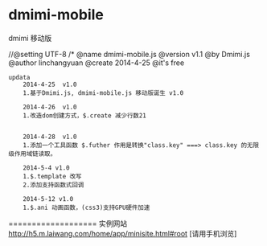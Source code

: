 dmimi-mobile
============

dmimi 移动版

//@setting UTF-8
/*
    @name dmimi-mobile.js 
    @version v1.1
    @by Dmimi.js
    @author linchangyuan 
    @create 2014-4-25
    @it's free
    
    
    updata
        2014-4-25  v1.0
        1.基于Dmimi.js, dmimi-mobile.js 移动版诞生 v1.0
        
        2014-4-26  v1.0
        1.改造dom创建方式，$.create 减少行数21


        2014-4-28  v1.0
        1.添加一个工具函数 $.futher 作用是转换"class.key" ===> class.key 的无限级作用域链读取。

        2014-5-4 v1.0
        1.$.template 改写
        2.添加支持函数式回调
        
        2014-5-12 v1.0
        1.$.ani 动画函数，(css3)支持GPU硬件加速

===================
实例网站
http://h5.m.laiwang.com/home/app/minisite.html#root
[请用手机浏览]
